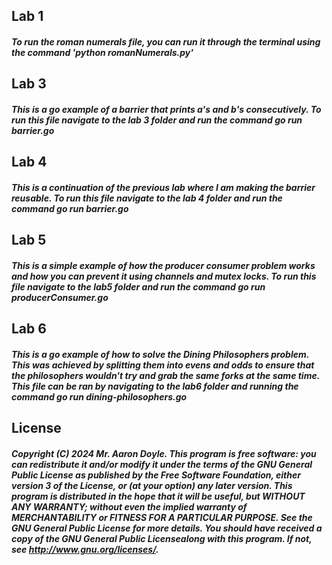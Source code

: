 ## Lab 1 
##### To run the roman numerals file, you can run it through the terminal using the command 'python romanNumerals.py' 

## Lab 3   
##### This is a go example of a barrier that prints a's and b's consecutively. To run this file navigate to the lab 3 folder and run the command go run barrier.go

## Lab 4   
##### This is a continuation of the previous lab where I am making the barrier reusable. To run this file navigate to the lab 4 folder and run the command go run barrier.go

## Lab 5
##### This is a simple example of how the producer consumer problem works and how you can prevent it using channels and mutex locks. To run this file navigate to the lab5 folder and run the command go run producerConsumer.go

## Lab 6
##### This is a go example of how to solve the Dining Philosophers problem. This was achieved by splitting them into evens and odds to ensure that the philosophers wouldn't try and grab the same forks at the same time. This file can be ran by navigating to the lab6 folder and running the command go run dining-philosophers.go

## License 
##### Copyright (C) 2024 Mr. Aaron Doyle. This program is free software: you can redistribute it and/or modify it under the terms of the GNU General Public License as published by the Free Software Foundation, either version 3 of the License, or (at your option) any later version. This program is distributed in the hope that it will be useful, but WITHOUT ANY WARRANTY; without even the implied warranty of MERCHANTABILITY or FITNESS FOR A PARTICULAR PURPOSE.  See the GNU General Public License for more details. You should have received a copy of the GNU General Public Licensealong with this program.  If not, see <http://www.gnu.org/licenses/>.